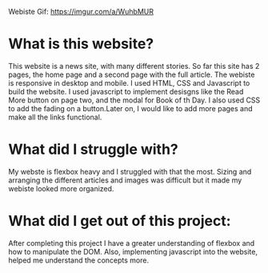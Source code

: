Webiste Gif: https://imgur.com/a/WuhbMUR

# What is this website?
This website is a news site, with many different stories. So far this site has 2 pages, the home page and a second page with the full article. The webiste is responsive in desktop and mobile. I used HTML, CSS and Javascript to build the website. I used javascript to implement desisgns like the Read More button on page two, and the modal for Book of th Day. I also used CSS to add the fading on a button.Later on, I would like to add more pages and make all the links functional.
# What did I struggle with?
My webste is flexbox heavy and I struggled with that the most. Sizing and arranging the different articles and images was difficult but it made my webiste looked more organized.
# What did I get out of this project:
After completing this project I have a greater understanding of flexbox and how to manipulate the DOM. Also, implementing javascript into the website, helped me understand the concepts more. 

